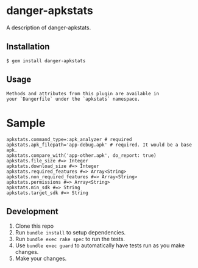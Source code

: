 # danger-apkstats

A description of danger-apkstats.

## Installation

    $ gem install danger-apkstats

## Usage

    Methods and attributes from this plugin are available in
    your `Dangerfile` under the `apkstats` namespace.

# Sample

```
apkstats.command_type=:apk_analyzer # required
apkstats.apk_filepath='app-debug.apk' # required. It would be a base apk.
apkstats.compare_with('app-other.apk', do_report: true)
apkstats.file_size #=> Integer
apkstats.download_size #=> Integer
apkstats.required_features #=> Array<String>
apkstats.non_required_features #=> Array<String>
apkstats.permissions #=> Array<String>
apkstats.min_sdk #=> String
apkstats.target_sdk #=> String
```

## Development

1. Clone this repo
2. Run `bundle install` to setup dependencies.
3. Run `bundle exec rake spec` to run the tests.
4. Use `bundle exec guard` to automatically have tests run as you make changes.
5. Make your changes.
